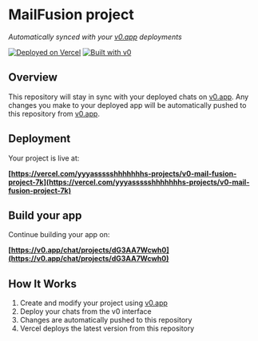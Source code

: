 # MailFusion project

*Automatically synced with your [v0.app](https://v0.app) deployments*

[![Deployed on Vercel](https://img.shields.io/badge/Deployed%20on-Vercel-black?style=for-the-badge&logo=vercel)](https://vercel.com/yyyassssshhhhhhhs-projects/v0-mail-fusion-project-7k)
[![Built with v0](https://img.shields.io/badge/Built%20with-v0.app-black?style=for-the-badge)](https://v0.app/chat/projects/dG3AA7Wcwh0)

## Overview

This repository will stay in sync with your deployed chats on [v0.app](https://v0.app).
Any changes you make to your deployed app will be automatically pushed to this repository from [v0.app](https://v0.app).

## Deployment

Your project is live at:

**[https://vercel.com/yyyassssshhhhhhhs-projects/v0-mail-fusion-project-7k](https://vercel.com/yyyassssshhhhhhhs-projects/v0-mail-fusion-project-7k)**

## Build your app

Continue building your app on:

**[https://v0.app/chat/projects/dG3AA7Wcwh0](https://v0.app/chat/projects/dG3AA7Wcwh0)**

## How It Works

1. Create and modify your project using [v0.app](https://v0.app)
2. Deploy your chats from the v0 interface
3. Changes are automatically pushed to this repository
4. Vercel deploys the latest version from this repository
